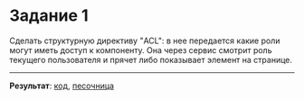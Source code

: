 # Задание 1

Сделать структурную директиву "ACL": в нее передается какие роли могут иметь доступ к компоненту. Она через сервис смотрит роль текущего пользователя и прячет либо показывает элемент на странице.

___

**Результат**: [код](https://github.com/chekit/hw-ng-pro/blob/master/task1/src/app/utils/acl.directive.ts), [песочница](https://stackblitz.com/edit/angular-acl?file=src%2Fapp%2Facl.directive.ts)
